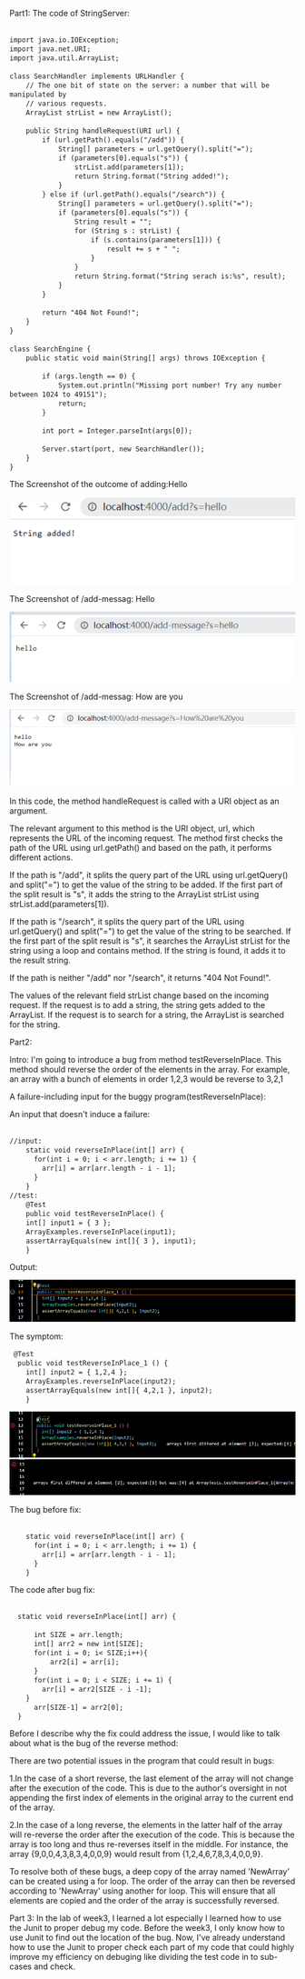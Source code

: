 Part1:
The code of StringServer:
<pre><code>
import java.io.IOException;
import java.net.URI;
import java.util.ArrayList;

class SearchHandler implements URLHandler {
	// The one bit of state on the server: a number that will be manipulated by
	// various requests.
	ArrayList<String> strList = new ArrayList<String>();

	public String handleRequest(URI url) {
		if (url.getPath().equals("/add")) {
			String[] parameters = url.getQuery().split("=");
			if (parameters[0].equals("s")) {
				strList.add(parameters[1]);
				return String.format("String added!");
			}
		} else if (url.getPath().equals("/search")) {
			String[] parameters = url.getQuery().split("=");
			if (parameters[0].equals("s")) {
				String result = "";
				for (String s : strList) {
					if (s.contains(parameters[1])) {
						result += s + " ";
					}
				}
				return String.format("String serach is:%s", result);
			}
		}

		return "404 Not Found!";
	}
}

class SearchEngine {
	public static void main(String[] args) throws IOException {
	
		if (args.length == 0) {
			System.out.println("Missing port number! Try any number between 1024 to 49151");
			return;
		}

		int port = Integer.parseInt(args[0]);

		Server.start(port, new SearchHandler());
	}
}</code></pre>

The Screenshot of the outcome of adding:Hello

![ing](7.png)

The Screenshot of /add-messag: Hello

![ing](8.png)

The Screenshot of /add-messag: How are you

![ing](9.png)

In this code, the method handleRequest is called with a URI object as an argument.

The relevant argument to this method is the URI object, url, which represents the URL of the incoming request. The method first checks the path of the URL using url.getPath() and based on the path, it performs different actions.

If the path is "/add", it splits the query part of the URL using url.getQuery() and split("=") to get the value of the string to be added. If the first part of the split result is "s", it adds the string to the ArrayList strList using strList.add(parameters[1]).

If the path is "/search", it splits the query part of the URL using url.getQuery() and split("=") to get the value of the string to be searched. If the first part of the split result is "s", it searches the ArrayList strList for the string using a loop and contains method. If the string is found, it adds it to the result string.

If the path is neither "/add" nor "/search", it returns "404 Not Found!".

The values of the relevant field strList change based on the incoming request. If the request is to add a string, the string gets added to the ArrayList. If the request is to search for a string, the ArrayList is searched for the string.

Part2:

Intro: I'm going to introduce a bug from method testReverseInPlace. This method
should reverse the order of the elements in the array. For example, an array with a bunch of elements in 
order 1,2,3 would be reverse to 3,2,1

A failure-including input for the buggy program(testReverseInPlace):

  

An input that doesn't induce a failure:

<pre><code>
//input:
    static void reverseInPlace(int[] arr) {
      for(int i = 0; i < arr.length; i += 1) {
        arr[i] = arr[arr.length - i - 1];
      }
    }
//test:
	@Test 
	public void testReverseInPlace() {
    int[] input1 = { 3 };
    ArrayExamples.reverseInPlace(input1);
    assertArrayEquals(new int[]{ 3 }, input1);
	}
</code></pre>
Output: 

![ing](a.png)

The symptom:

 <pre><code> @Test
  public void testReverseInPlace_1 () {
    int[] input2 = { 1,2,4 };
    ArrayExamples.reverseInPlace(input2);
    assertArrayEquals(new int[]{ 4,2,1 }, input2);
	}</code></pre>

![ing](B.png)
![ing](C.png)

The bug before fix:
<pre><code>
    static void reverseInPlace(int[] arr) {
      for(int i = 0; i < arr.length; i += 1) {
        arr[i] = arr[arr.length - i - 1];
      }
    }
</code></pre>

The code after bug fix:

<pre><code>
  static void reverseInPlace(int[] arr) {

      int SIZE = arr.length;
      int[] arr2 = new int[SIZE];
      for(int i = 0; i< SIZE;i++){
          arr2[i] = arr[i];
      }
      for(int i = 0; i < SIZE; i += 1) {
        arr[i] = arr2[SIZE - i -1];
    }
      arr[SIZE-1] = arr2[0];
  }
</code></pre>


Before I describe why the fix could address the issue,
I would like to talk about what is the bug of the reverse method:

There are two potential issues in the program that could result in bugs:

1.In the case of a short reverse, the last element of the array will not change after the execution of the code. This is due to the author's oversight in not appending the first index of elements in the original array to the current end of the array.

2.In the case of a long reverse, the elements in the latter half of the array will re-reverse the order after the execution of the code. This is because the array is too long and thus re-reverses itself in the middle. For instance, the array {9,0,0,4,3,8,3,4,0,0,9} would result from {1,2,4,6,7,8,3,4,0,0,9}.

To resolve both of these bugs, a deep copy of the array named 'NewArray' can be created using a for loop. The order of the array can then be reversed according to 'NewArray' using another for loop. This will ensure that all elements are copied and the order of the array is successfully reversed.

Part 3:
In the lab of week3, I learned a lot especially I learned how to use the Junit to proper debug my code.
Before the week3, I only know how to use Junit to find out the location of the bug. Now, I've already understand how to use the Junit to proper check each
part of my code that could highly improve my efficiency on debuging like dividing the test code in to sub-cases and check.
